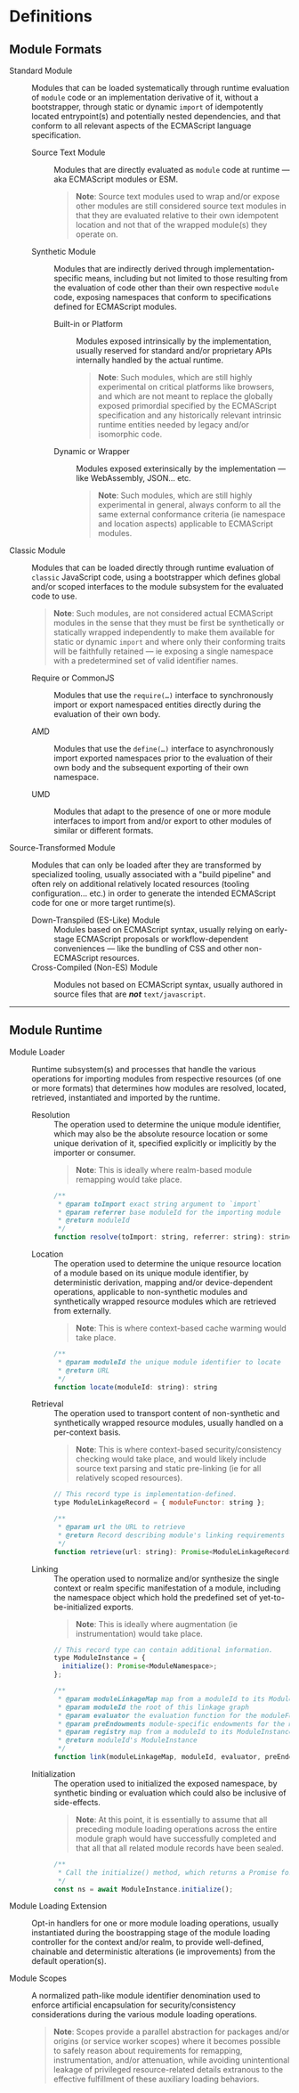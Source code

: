 ﻿<!--prettier-ignore-start-->
# Definitions
<!--prettier-ignore-end-->

<dl>

## Module Formats

<dt>Standard Module

<dd>

Modules that can be loaded systematically through runtime evaluation of `module` code or an implementation derivative of it, without a bootstrapper, through static or dynamic `import` of idempotently located entrypoint(s) and potentially nested dependencies, and that conform to all relevant aspects of the ECMAScript language specification.

<dl>

<dt>Source Text Module
<dd>

Modules that are directly evaluated as `module` code at runtime — aka ECMAScript modules or ESM.

> **Note**: Source text modules used to wrap and/or expose other modules are still considered source text modules in that they are evaluated relative to their own idempotent location and not that of the wrapped module(s) they operate on.

<dt>Synthetic Module
<dd>

Modules that are indirectly derived through implementation-specific means, including but not limited to those resulting from the evaluation of code other than their own respective `module` code, exposing namespaces that conform to specifications defined for ECMAScript modules.

<dl>

<dt>Built-in or Platform
<dd>

Modules exposed intrinsically by the implementation, usually reserved for standard and/or proprietary APIs internally handled by the actual runtime.

> **Note**: Such modules, which are still highly experimental on critical platforms like browsers, and which are not meant to replace the globally exposed primordial specified by the ECMAScript specification and any historically relevant intrinsic runtime entities needed by legacy and/or isomorphic code.

<dt>Dynamic or Wrapper
<dd>

Modules exposed exterinsically by the implementation — like WebAssembly, JSON… etc.

> **Note**: Such modules, which are still highly experimental in general, always conform to all the same external conformance criteria (ie namespace and location aspects) applicable to ECMAScript modules.

</dl>

</dl>

<dt>Classic Module

<dd>

Modules that can be loaded directly through runtime evaluation of `classic` JavaScript code, using a bootstrapper which defines global and/or scoped interfaces to the module subsystem for the evaluated code to use.

> **Note**: Such modules, are not considered actual ECMAScript modules in the sense that they must be first be synthetically or statically wrapped independently to make them available for static or dynamic `import` and where only their conforming traits will be faithfully retained — ie exposing a single namespace with a predetermined set of valid identifier names.

<dl>

<dt>Require or CommonJS
<dd>

Modules that use the `require(…)` interface to synchronously import or export namespaced entities directly during the evaluation of their own body.

<dt>AMD
<dd>

Modules that use the `define(…)` interface to asynchronously import exported namespaces prior to the evaluation of their own body and the subsequent exporting of their own namespace.

<dt>UMD
<dd>

Modules that adapt to the presence of one or more module interfaces to import from and/or export to other modules of similar or different formats.

</dl>

<dt>Source-Transformed Module

<dd>

Modules that can only be loaded after they are transformed by specialized tooling, usually associated with a "build pipeline" and often rely on additional relatively located resources (tooling configuration... etc.) in order to generate the intended ECMAScript code for one or more target runtime(s).

<dl>

<dt>Down-Transpiled (ES-Like) Module
<dd>Modules based on ECMAScript syntax, usually relying on early-stage ECMAScript proposals or workflow-dependent conveniences — like the bundling of CSS and other non-ECMAScript resources.

<dt>Cross-Compiled (Non-ES) Module
<dd>

Modules not based on ECMAScript syntax, usually authored in source files that are **_not_** `text/javascript`.

</dl>

</dl>

---

<dl>

## Module Runtime

<dt>Module Loader
<dd>

Runtime subsystem(s) and processes that handle the various operations for importing modules from respective resources (of one or more formats) that determines how modules are resolved, located, retrieved, instantiated and imported by the runtime.

<dl>

<dt>Resolution
<dd>The operation used to determine the unique module identifier, which may also be the absolute resource location or some unique derivation of it, specified explicitly or implicitly by the importer or consumer.

> **Note**: This is ideally where realm-based module remapping would take place.

```js
/**
 * @param toImport exact string argument to `import`
 * @param referrer base moduleId for the importing module
 * @return moduleId
 */
function resolve(toImport: string, referrer: string): string;
```

<dt>Location
<dd>The operation used to determine the unique resource location of a module based on its unique module identifier, by deterministic derivation, mapping and/or device-dependent operations, applicable to non-synthetic modules and synthetically wrapped resource modules which are retrieved from externally.

> **Note**: This is where context-based cache warming would take place.

```js
/**
 * @param moduleId the unique module identifier to locate
 * @return URL
 */
function locate(moduleId: string): string
```

<dt>Retrieval
<dd>The operation used to transport content of non-synthetic and synthetically wrapped resource modules, usually handled on a per-context basis.

> **Note**: This is where context-based security/consistency checking would take place, and would likely include source text parsing and static pre-linking (ie for all relatively scoped resources).

```js
// This record type is implementation-defined.
type ModuleLinkageRecord = { moduleFunctor: string };

/**
 * @param url the URL to retrieve
 * @return Record describing module's linking requirements
 */
function retrieve(url: string): Promise<ModuleLinkageRecord>
```

<dt>Linking

<dd>The operation used to normalize and/or synthesize the single context or realm specific manifestation of a module, including the namespace object which hold the predefined set of yet-to-be-initialized exports.
  
> **Note**: This is ideally where augmentation (ie instrumentation) would take place.

```js
// This record type can contain additional information.
type ModuleInstance = {
  initialize(): Promise<ModuleNamespace>;
};

/**
 * @param moduleLinkageMap map from a moduleId to its ModuleLinkageRecord
 * @param moduleId the root of this linkage graph
 * @param evaluator the evaluation function for the moduleFunctor
 * @param preEndowments module-specific endowments for the moduleFunctor
 * @param registry map from a moduleId to its ModuleInstance
 * @return moduleId's ModuleInstance
 */
function link(moduleLinkageMap, moduleId, evaluator, preEndowments = {}, registry = new Map()): ModuleInstance;
```

<dt>Initialization

<dd>The operation used to initialized the exposed namespace, by synthetic binding or evaluation which could also be inclusive of side-effects.

> **Note**: At this point, it is essentially to assume that all preceding module loading operations across the entire module graph would have successfully completed and that all that all related module records have been sealed.

```js
/**
 * Call the initialize() method, which returns a Promise for the ModuleNamespace object.
 */
const ns = await ModuleInstance.initialize();
```
</dl>

<dt>Module Loading Extension
<dd>

Opt-in handlers for one or more module loading operations, usually instantiated during the boostrapping stage of the module loading controller for the context and/or realm, to provide well-defined, chainable and deterministic alterations (ie improvements) from the default operation(s).

<dt>Module Scopes
<dd>

A normalized path-like module identifier denomination used to enforce artificial encapsulation for security/consistency considerations during the various module loading operations.

> **Note**: Scopes provide a parallel abstraction for packages and/or origins (or service worker scopes) where it becomes possible to safely reason about requirements for remapping, instrumentation, and/or attenuation, while avoiding unintentional leakage of privileged resource-related details extranous to the effective fulfillment of these auxiliary loading behaviors.

</dl>

